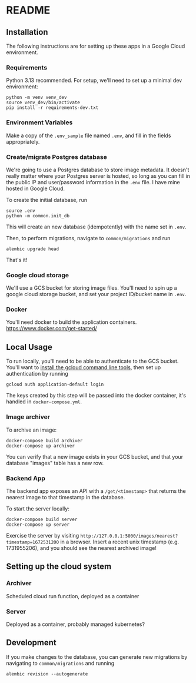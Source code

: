 # README

## Installation
The following instructions are for setting up these apps in a Google Cloud environment.
### Requirements
Python 3.13 recommended.  For setup, we'll need to set up a minimal dev environment:
```
python -m venv venv_dev
source venv_dev/bin/activate
pip install -r requirements-dev.txt
```

### Environment Variables
Make a copy of the `.env_sample` file named `.env`, and fill in the fields appropriately.

### Create/migrate Postgres database
We're going to use a Postgres database to store image metadata.  It doesn't really matter where your Postgres server is hosted, so long as you can fill in the public IP and user/password information in the `.env` file.  I have mine hosted in Google Cloud.

To create the initial database, run
```
source .env
python -m common.init_db
```
This will create an new database (idempotently) with the name set in `.env`.

Then, to perform migrations, navigate to `common/migrations` and run
```
alembic upgrade head
```
That's it!

### Google cloud storage
We'll use a GCS bucket for storing image files. You'll need to spin up a google cloud storage bucket, and set your project ID/bucket name in `.env`.

### Docker
You'll need docker to build the application containers.  https://www.docker.com/get-started/

## Local Usage
To run locally, you'll need to be able to authenticate to the GCS bucket.  You'll want to [install the gcloud command line tools](https://cloud.google.com/sdk/docs/install), then set up authentication by running
```
gcloud auth application-default login
```
The keys created by this step will be passed into the docker container, it's handled in `docker-compose.yml`.


### Image archiver
To archive an image:
```
docker-compose build archiver
docker-compose up archiver
```

You can verify that a new image exists in your GCS bucket, and that your database "images" table has a new row.

### Backend App
The backend app exposes an API with a `/get/<timestamp>` that returns the nearest image to that timestamp in the database.

To start the server locally:
```
docker-compose build server
docker-compose up server
```

Exercise the server by visiting
`http://127.0.0.1:5000/images/nearest?timestamp=1672531200` in a browser.  Insert a recent unix timestamp (e.g. 1731955206), and you should see the nearest archived image!

## Setting up the cloud system
### Archiver
Scheduled cloud run function, deployed as a container

### Server
Deployed as a container, probably managed kubernetes?

## Development
If you make changes to the database, you can generate new migrations by navigating to `common/migrations` and running
```
alembic revision --autogenerate
```
